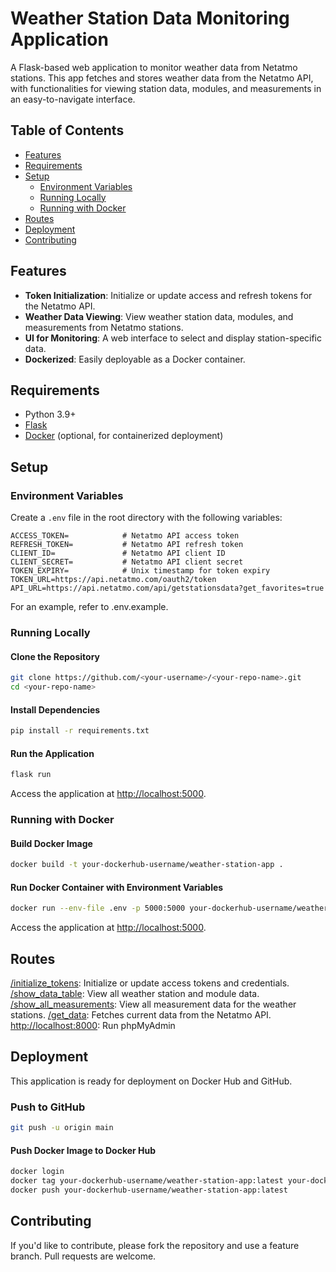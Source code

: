 # Weather Station Data Monitoring Application

A Flask-based web application to monitor weather data from Netatmo stations. This app fetches and stores weather data from the Netatmo API, with functionalities for viewing station data, modules, and measurements in an easy-to-navigate interface.

## Table of Contents

- [Features](#features)
- [Requirements](#requirements)
- [Setup](#setup)
  - [Environment Variables](#environment-variables)
  - [Running Locally](#running-locally)
  - [Running with Docker](#running-with-docker)
- [Routes](#routes)
- [Deployment](#deployment)
- [Contributing](#contributing)

## Features

- **Token Initialization**: Initialize or update access and refresh tokens for the Netatmo API.
- **Weather Data Viewing**: View weather station data, modules, and measurements from Netatmo stations.
- **UI for Monitoring**: A web interface to select and display station-specific data.
- **Dockerized**: Easily deployable as a Docker container.

## Requirements

- Python 3.9+
- [Flask](https://flask.palletsprojects.com/)
- [Docker](https://www.docker.com/) (optional, for containerized deployment)

## Setup

### Environment Variables

Create a `.env` file in the root directory with the following variables:

```plaintext
ACCESS_TOKEN=            # Netatmo API access token
REFRESH_TOKEN=           # Netatmo API refresh token
CLIENT_ID=               # Netatmo API client ID
CLIENT_SECRET=           # Netatmo API client secret
TOKEN_EXPIRY=            # Unix timestamp for token expiry
TOKEN_URL=https://api.netatmo.com/oauth2/token
API_URL=https://api.netatmo.com/api/getstationsdata?get_favorites=true
```

For an example, refer to .env.example.

### Running Locally

#### Clone the Repository

```bash
git clone https://github.com/<your-username>/<your-repo-name>.git
cd <your-repo-name>
```

#### Install Dependencies

```bash
pip install -r requirements.txt
```

#### Run the Application

```bash
flask run
```
Access the application at [http://localhost:5000](http://localhost:5000).

### Running with Docker

#### Build Docker Image

```bash
docker build -t your-dockerhub-username/weather-station-app .
```

#### Run Docker Container with Environment Variables

```bash 
docker run --env-file .env -p 5000:5000 your-dockerhub-username/weather-station-app
``` 

Access the application at [http://localhost:5000](http://localhost:5000).

## Routes

[/initialize_tokens](http://localhost:5000/initialize_tokens): Initialize or update access tokens and credentials.
[/show_data_table](http://localhost:5000/show_data_table): View all weather station and module data.
[/show_all_measurements](http://localhost:5000/show_all_measurements): View all measurement data for the weather stations.
[/get_data](http://localhost:5000/get_data): Fetches current data from the Netatmo API.
[http://localhost:8000](http://localhost:8000): Run phpMyAdmin

## Deployment
This application is ready for deployment on Docker Hub and GitHub.

### Push to GitHub

```bash
git push -u origin main
```

#### Push Docker Image to Docker Hub

```bash
docker login
docker tag your-dockerhub-username/weather-station-app:latest your-dockerhub-username/weather-station-app:latest
docker push your-dockerhub-username/weather-station-app:latest
```

## Contributing
If you'd like to contribute, please fork the repository and use a feature branch. Pull requests are welcome.
